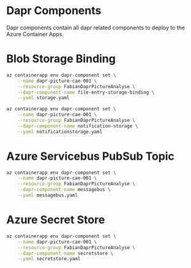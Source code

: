 # Dapr Components
Dapr components contain all dapr related components to deploy to the Azure Container Apps.

# Blob Storage Binding

```bash
az containerapp env dapr-component set \
    --name dapr-picture-cae-001 \
    --resource-group FabianDaprPictureAnalyse \
    --dapr-component-name file-entry-storage-binding \
    --yaml storage.yaml
```

```bash
az containerapp env dapr-component set \
    --name dapr-picture-cae-001 \
    --resource-group FabianDaprPictureAnalyse \
    --dapr-component-name notification-storage \
    --yaml notificationstorage.yaml
```

# Azure Servicebus PubSub Topic

```bash
az containerapp env dapr-component set \
    --name dapr-picture-cae-001 \
    --resource-group FabianDaprPictureAnalyse \
    --dapr-component-name messagebus \
    --yaml messagebus.yaml
```

# Azure Secret Store

```bash
az containerapp env dapr-component set \
    --name dapr-picture-cae-001 \
    --resource-group FabianDaprPictureAnalyse \
    --dapr-component-name secretstore \
    --yaml secretstore.yaml
```